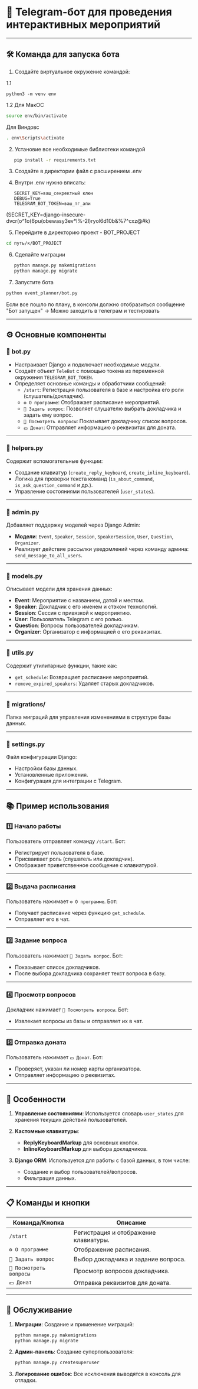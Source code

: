 # 📄 **Telegram-бот для проведения интерактивных мероприятий**

---

## 🛠 **Команда для запуска бота**

1. Создайте виртуальное окружение командой:

1.1 
```plaintext
python3 -m venv env
```

1.2
Для МакОС
```bash
source env/bin/activate
```

Для Виндовс
```bash
. env\Scripts\activate
```

2. Установие все необходимые библиотеки командой

```bash
   pip install -r requirements.txt
```

3. Создайте в директории файл с расширением .env

4. Внутри .env нужно вписать:

```plaintext
   SECRET_KEY=ваш_секректный ключ
   DEBUG=True
   TELEGRAM_BOT_TOKEN=ваш_тг_апи
```

(SECRET_KEY=django-insecure-dvcr(o^1o(6pu(obewasy3ev*l%-2l)ryol6d10b&%7^cxz@#k)

5. Перейдите в директорию проект - BOT_PROJECT 

```bash
cd путь/к/BOT_PROJECT
```

6. Сделайте миграции
```bash
   python manage.py makemigrations
   python manage.py migrate
```

7. Запустите бота
```bash
python event_planner/bot.py
```

Если все пошло по плану, в консоли должно отобразиться сообщение "Бот запущен" -> Можно заходить в телеграм и тестировать


---

## ⚙️ **Основные компоненты**

### 📌 **bot.py**

- Настраивает Django и подключает необходимые модули.
- Создаёт объект `TeleBot` с помощью токена из переменной окружения `TELEGRAM_BOT_TOKEN`.
- Определяет основные команды и обработчики сообщений:
  - `/start`: Регистрация пользователя в базе и настройка его роли (слушатель/докладчик).
  - `⚙️ О программе`: Отображает расписание мероприятий.
  - `📝 Задать вопрос`: Позволяет слушателю выбрать докладчика и задать ему вопрос.
  - `📜 Посмотреть вопросы`: Показывает докладчику список вопросов.
  - `💷 Донат`: Отправляет информацию о реквизитах для доната.

---

### 📌 **helpers.py**

Содержит вспомогательные функции:
- Создание клавиатур (`create_reply_keyboard`, `create_inline_keyboard`).
- Логика для проверки текста команд (`is_about_command`, `is_ask_question_command` и др.).
- Управление состояниями пользователей (`user_states`).

---

### 📌 **admin.py**

Добавляет поддержку моделей через Django Admin:
- **Модели**: `Event`, `Speaker`, `Session`, `SpeakerSession`, `User`, `Question`, `Organizer`.
- Реализует действие рассылки уведомлений через команду админа: `send_message_to_all_users`.

---

### 📌 **models.py**

Описывает модели для хранения данных:
- **Event**: Мероприятие с названием, датой и местом.
- **Speaker**: Докладчик с его именем и стэком технологий.
- **Session**: Сессия с привязкой к мероприятию.
- **User**: Пользователь Telegram с его ролью.
- **Question**: Вопросы пользователей докладчикам.
- **Organizer**: Организатор с информацией о его реквизитах.

---

### 📌 **utils.py**

Содержит утилитарные функции, такие как:
- `get_schedule`: Возвращает расписание мероприятий.
- `remove_expired_speakers`: Удаляет старых докладчиков.

---

### 📌 **migrations/**

Папка миграций для управления изменениями в структуре базы данных.

---

### 📌 **settings.py**

Файл конфигурации Django:
- Настройки базы данных.
- Установленные приложения.
- Конфигурация для интеграции с Telegram.

---

## 📚 **Пример использования**

### 1️⃣ **Начало работы**

Пользователь отправляет команду `/start`. Бот:
- Регистрирует пользователя в базе.
- Присваивает роль (слушатель или докладчик).
- Отображает приветственное сообщение с клавиатурой.

---

### 2️⃣ **Выдача расписания**

Пользователь нажимает `⚙️ О программе`. Бот:
- Получает расписание через функцию `get_schedule`.
- Отправляет его в чат.

---

### 3️⃣ **Задание вопроса**

Пользователь нажимает `📝 Задать вопрос`. Бот:
- Показывает список докладчиков.
- После выбора докладчика сохраняет текст вопроса в базу.

---

### 4️⃣ **Просмотр вопросов**

Докладчик нажимает `📜 Посмотреть вопросы`. Бот:
- Извлекает вопросы из базы и отправляет их в чат.

---

### 5️⃣ **Отправка доната**

Пользователь нажимает `💷 Донат`. Бот:
- Проверяет, указан ли номер карты организатора.
- Отправляет информацию о реквизитах.

---

## 🔧 **Особенности**

1. **Управление состояниями**:
   Используется словарь `user_states` для хранения текущих действий пользователей.

2. **Кастомные клавиатуры**:
   - **ReplyKeyboardMarkup** для основных кнопок.
   - **InlineKeyboardMarkup** для выбора докладчиков.

3. **Django ORM**:
   Используется для работы с базой данных, в том числе:
   - Создание и выбор пользователей/вопросов.
   - Фильтрация данных.

---

## 📋 **Команды и кнопки**

| **Команда/Кнопка**     | **Описание**                                   |
|-------------------------|-----------------------------------------------|
| `/start`               | Регистрация и отображение клавиатуры.         |
| `⚙️ О программе`       | Отображение расписания.                       |
| `📝 Задать вопрос`      | Выбор докладчика и задание вопроса.           |
| `📜 Посмотреть вопросы` | Просмотр вопросов докладчика.                 |
| `💷 Донат`             | Отправка реквизитов для доната.               |

---

## 🧹 **Обслуживание**

1. **Миграции**:
   Создание и применение миграций:
   ```bash
   python manage.py makemigrations
   python manage.py migrate
   ```

2. **Админ-панель**:
   Создание суперпользователя:
   ```bash
   python manage.py createsuperuser
   ```

3. **Логирование ошибок**:
   Все исключения выводятся в консоль для отладки.